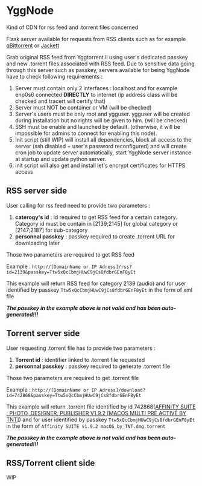# YggNode
Kind of CDN for rss feed and .torrent files concerned

Flask server available for requests from RSS clients such as for example [qBittorrent](https://github.com/qbittorrent/qBittorrent) or [Jackett](https://github.com/Jackett/Jackett)

Grab original RSS feed from Yggtorrent.li using user's dedicated passkey and new .torrent files associated with RSS feed.
Due to sensitive data going through this server such as passkey, servers available for being YggNode have to check following requirements :
1. Server must contain only 2 interfaces : localhost and for example enp0s6 connected **DIRECTLY** to internet (ip address class will be checked and tracert will certify that)
2. Server must NOT be container or VM (will be checked)
3. Server's users must be only root and ygguser. ygguser will be created during installation but no rights will be given to him. (will be checked)
4. SSH must be enable and launched by default. (otherwise, it will be impossible for admins to connect for enabling this node).
5. Init script (still WIP) will install all dependencies, block all access to the server (ssh disabled + user's password reconfigured) and will create cron job to update server automatically, start YggNode server instance at startup and update python server.
6. init script will also get and install let's encrypt certificates for HTTPS access



## RSS server side
User calling for rss feed need to provide two parameters :
1. **caterogy's id** : id required to get RSS feed for a certain category. Category id must be contain in [2139;2145] for global category or [2147;2187] for sub-category
2. **personnal passkey** : passkey required to create .torrent URL for downloading later

Those two parameters are required to get RSS feed

Example : ``http://[DomainName or IP Adress]/rss?id=2139&passkey=Ttw5xQcCbmjHUwC9jCs8fdbrGEnF8yEt``

This example will return RSS feed for category 2139 (audio) and for user identified by passkey ``Ttw5xQcCbmjHUwC9jCs8fdbrGEnF8yEt`` in the form of xml file

***The passkey in the example above is not valid and has been auto-generated!!!***

## Torrent server side
User requesting .torrent file has to provide two parameters :
1. **Torrent id** : identifier linked to .torrent file requested
2. **personnal passkey** : passkey required to generate .torrent file

Those two parameters are required to get .torrent file

Example : ``http://[DomainName or IP Adress]/download?id=742868&passkey=Ttw5xQcCbmjHUwC9jCs8fdbrGEnF8yEt``

This example will return .torrent file identified by id 742868([AFFINITY SUITE : PHOTO, DESIGNER, PUBLISHER V1.9.2 [MACOS MULTI PRÉ ACTIVÉ BY TNT]](https://www4.yggtorrent.li/torrent/application/macos/742868-affinity+suite+photo+designer+publisher+v1+9+2+macos+multi+pr%C3%A9+activ%C3%A9+by+tnt)) and for user identified by passkey ``Ttw5xQcCbmjHUwC9jCs8fdbrGEnF8yEt`` in the form of ``Affinity SUITE v1.9.2 macOS_by_TNT.dmg.torrent``

***The passkey in the example above is not valid and has been auto-generated!!!***


## RSS/Torrent client side

WIP
